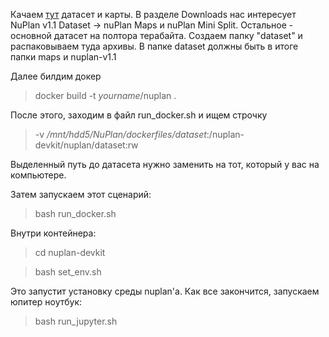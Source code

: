 Качаем [тут](https://www.nuscenes.org/nuplan) датасет и карты. В разделе Downloads нас интересует NuPlan v1.1 Dataset -> nuPlan Maps и nuPlan Mini Split. Остальное - основной датасет на полтора терабайта. Создаем папку "dataset" и распаковываем туда архивы. 
В папке dataset должны быть в итоге папки maps и nuplan-v1.1

Далее билдим докер
> docker build -t _yourname_/nuplan .

После этого, заходим в файл run_docker.sh и ищем строчку 
> -v _/mnt/hdd5/NuPlan/dockerfiles/dataset_:/nuplan-devkit/nuplan/dataset:rw

Выделенный путь до датасета нужно заменить на тот, который у вас на компьютере. 

Затем запускаем этот сценарий:
> bash run_docker.sh

Внутри контейнера:
> cd nuplan-devkit

> bash set_env.sh

Это запустит установку среды nuplan'а. Как все закончится, запускаем юпитер ноутбук:
> bash run_jupyter.sh
